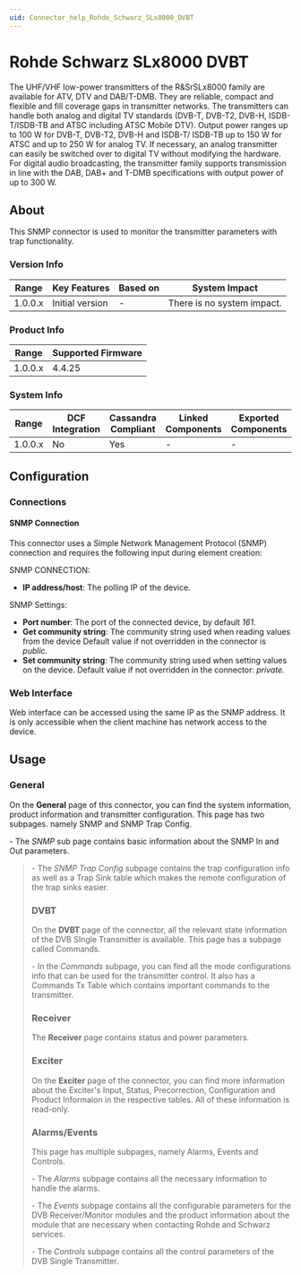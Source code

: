 ```yaml
---
uid: Connector_help_Rohde_Schwarz_SLx8000_DVBT
---
```


# Rohde Schwarz SLx8000 DVBT

The UHF/VHF low-power transmitters of the R&SrSLx8000 family are available for ATV, DTV and DAB/T-DMB. They are reliable, compact and flexible and fill coverage gaps in transmitter networks. The transmitters can handle both analog and digital TV standards (DVB-T, DVB-T2, DVB-H, ISDB-T/ISDB-TB and ATSC including ATSC Mobile DTV). Output power ranges up to 100 W for DVB-T, DVB-T2, DVB-H and ISDB-T/ ISDB-TB up to 150 W for ATSC and up to 250 W for analog TV. If necessary, an analog transmitter can easily be switched over to digital TV without modifying the hardware. For digital audio broadcasting, the transmitter family supports transmission in line with the DAB, DAB+ and T-DMB specifications with output power of up to 300 W.

## About

This SNMP connector is used to monitor the transmitter parameters with trap functionality.

### Version Info

| **Range** | **Key Features** | **Based on** | **System Impact**          |
|-----------|------------------|--------------|----------------------------|
| 1.0.0.x   | Initial version  | -            | There is no system impact. |

### Product Info

| Range     | Supported Firmware     |
|-----------|------------------------|
| 1.0.0.x   | 4.4.25                 |

### System Info

| Range     | DCF Integration     | Cassandra Compliant     | Linked Components     | Exported Components     |
|-----------|---------------------|-------------------------|-----------------------|-------------------------|
| 1.0.0.x   | No                  | Yes                     | -                     | -                       |

## Configuration

### Connections



#### SNMP Connection

This connector uses a Simple Network Management Protocol (SNMP) connection and requires the following input during element creation:

SNMP CONNECTION:

- **IP address/host**: The polling IP of the device.

SNMP Settings:

- **Port number**: The port of the connected device, by default *161*.
- **Get community string**: The community string used when reading values from the device Default value if not overridden in the connector is *public.*
- **Set community string**: The community string used when setting values on the device. Default value if not overridden in the connector: *private.*


### Web Interface

Web interface can be accessed using the same IP as the SNMP address. It is only accessible when the client machine has network access to the device.

## Usage

### General

On the **General** page of this connector, you can find the system information, product information and transmitter configuration. This page has two subpages. namely SNMP and SNMP Trap Config.

\- The *SNMP* sub page contains basic information about the SNMP In and Out parameters.

> \- The *SNMP Trap Config* subpage contains the trap configuration info as well as a Trap Sink table which makes the remote configuration of the trap sinks easier.
>
> ### DVBT
>
> On the **DVBT** page of the connector, all the relevant state information of the DVB SIngle Transmitter is available. This page has a subpage called Commands.
>
> \- In the *Commands* subpage, you can find all the mode configurations info that can be used for the transmitter control. It also has a Commands Tx Table which contains important commands to the transmitter.
>
> ### Receiver
>
> The **Receiver** page contains status and power parameters.
>
> ### Exciter
>
> On the **Exciter** page of the connector, you can find more information about the Exciter's Input, Status, Precorrection, Configuration and Product Informaion in the respective tables. All of these information is read-only.
>
> ### Alarms/Events
>
> This page has multiple subpages, namely Alarms, Events and Controls.
>
> \- The *Alarms* subpage contains all the necessary information to handle the alarms.
>
> \- The *Events* subpage contains all the configurable parameters for the DVB Receiver/Monitor modules and the product information about the module that are necessary when contacting Rohde and Schwarz services.
>
> \- The *Controls* subpage contains all the control parameters of the DVB Single Transmitter.
